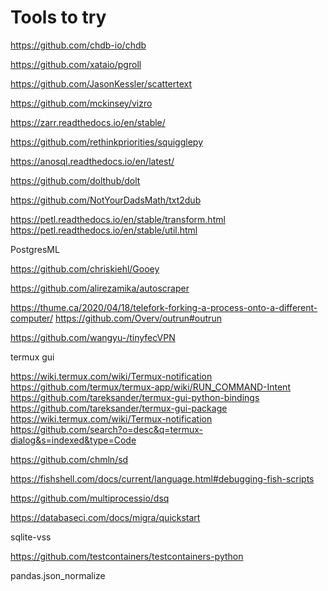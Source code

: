 # Tools to try

https://github.com/chdb-io/chdb

https://github.com/xataio/pgroll

https://github.com/JasonKessler/scattertext

https://github.com/mckinsey/vizro

https://zarr.readthedocs.io/en/stable/

https://github.com/rethinkpriorities/squigglepy

https://anosql.readthedocs.io/en/latest/

https://github.com/dolthub/dolt

https://github.com/NotYourDadsMath/txt2dub

https://petl.readthedocs.io/en/stable/transform.html
https://petl.readthedocs.io/en/stable/util.html

PostgresML

https://github.com/chriskiehl/Gooey

https://github.com/alirezamika/autoscraper

https://thume.ca/2020/04/18/telefork-forking-a-process-onto-a-different-computer/
https://github.com/Overv/outrun#outrun

https://github.com/wangyu-/tinyfecVPN

termux gui

https://wiki.termux.com/wiki/Termux-notification
https://github.com/termux/termux-app/wiki/RUN_COMMAND-Intent
https://github.com/tareksander/termux-gui-python-bindings
https://github.com/tareksander/termux-gui-package
https://wiki.termux.com/wiki/Termux-notification
https://github.com/search?o=desc&q=termux-dialog&s=indexed&type=Code

https://github.com/chmln/sd

https://fishshell.com/docs/current/language.html#debugging-fish-scripts

https://github.com/multiprocessio/dsq

https://databaseci.com/docs/migra/quickstart

sqlite-vss

https://github.com/testcontainers/testcontainers-python

pandas.json_normalize
